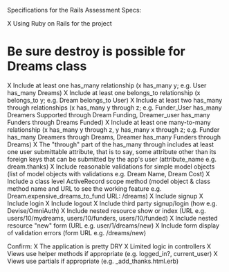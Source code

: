 Specifications for the Rails Assessment
Specs:

X Using Ruby on Rails for the project
# Be sure destroy is possible for Dreams class
X Include at least one has_many relationship (x has_many y; e.g. User has_many Dreams)
X Include at least one belongs_to relationship (x belongs_to y; e.g. Dream belongs_to User)
X Include at least two has_many through relationships (x has_many y through z; e.g. Funder_User has_many Dreamers Supported through Dream Funding, Dreamer_user has_many Funders through Dreams Funded)
X Include at least one many-to-many relationship (x has_many y through z, y has_many x through z; e.g. Funder has_many Dreamers through Dreams, Dreamer has_many Funders through Dreams)
X The "through" part of the has_many through includes at least one user submittable attribute, that is to say, some attribute other than its foreign keys that can be submitted by the app's user (attribute_name e.g. dream.thanks)
X Include reasonable validations for simple model objects (list of model objects with validations e.g. Dream Name, Dream Cost)
X Include a class level ActiveRecord scope method (model object & class method name and URL to see the working feature e.g. Dream.expensive_dreams_to_fund URL: /dreams)
X Include signup
X Include login
X Include logout
X Include third party signup/login (how e.g. Devise/OmniAuth)
X Include nested resource show or index (URL e.g. users/10/mydreams, users/10/funders, users/10/funded) 
X Include nested resource "new" form (URL e.g. user/1/dreams/new)
X Include form display of validation errors (form URL e.g. /dreams/new)

Confirm:
X The application is pretty DRY
X Limited logic in controllers
X Views use helper methods if appropriate (e.g. logged_in?, current_user)
X Views use partials if appropriate (e.g. _add_thanks.html.erb)